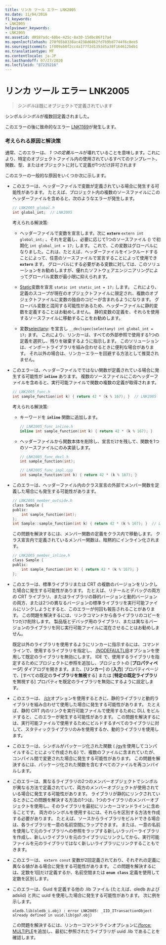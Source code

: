 ```yaml
---
title: リンカ ツール エラー LNK2005
ms.date: 11/04/2016
f1_keywords:
- LNK2005
helpviewer_keywords:
- LNK2005
ms.assetid: d9587adc-68be-425c-8a30-15dbc86717a4
ms.openlocfilehash: 278f05b8338ac4238d6862fd7b9bd7744f6c8ee5
ms.sourcegitcommit: 1f009ab0f2cc4a177f2d1353d5a38f164612bdb1
ms.translationtype: MT
ms.contentlocale: ja-JP
ms.lasthandoff: 07/27/2020
ms.locfileid: "87225216"
---
```

# <a name="linker-tools-error-lnk2005"></a>リンカ ツール エラー LNK2005

> *シンボル*は既にオブジェクトで定義されています

シンボル*シンボル*が複数回定義されました。

このエラーの後に致命的なエラー [LNK1169](../../error-messages/tool-errors/linker-tools-error-lnk1169.md)が発生します。

### <a name="possible-causes-and-solutions"></a>考えられる原因と解決策

通常、このエラーは、 *1 つの定義ルール*が壊れていることを意味します。これにより、特定のオブジェクトファイル内の使用されているすべてのテンプレート、関数、型、またはオブジェクトに対して定義が1つだけ許可されます

このエラーの一般的な原因をいくつか次に示します。

- このエラーは、ヘッダーファイルで変数が定義されている場合に発生する可能性があります。 たとえば、プロジェクト内の複数のソースファイルにこのヘッダーファイルを含めると、次のようなエラーが発生します。

    ```h
    // LNK2005_global.h
    int global_int;  // LNK2005
    ```

   考えられる解決策:

  - ヘッダーファイルで変数を宣言します。次に **`extern`** `extern int global_int;` 、それを定義し、必要に応じて1つのソースファイル () で初期化 `int global_int = 17;` します。 これで、この変数はグローバルになりました。これは、たとえば、ヘッダーファイルをインクルードすることによって、任意のソースファイルで宣言することによって使用でき **`extern`** ます。 グローバルにする必要がある変数に対しては、このソリューションをお勧めしますが、優れたソフトウェアエンジニアリングによってグローバル変数が最小限に抑えられます。

  - [Static](../../cpp/storage-classes-cpp.md#static)変数を宣言 `static int static_int = 17;` します。 これにより、定義のスコープが現在のオブジェクトファイルに限定され、複数のオブジェクトファイルに変数の独自のコピーが含まれるようになります。 グローバル変数と混同する可能性があるため、ヘッダーファイルに静的変数を定義することはお勧めしません。 静的変数の定義を、それらを使用するソースファイルに移動することをお勧めします。

  - 変数[selectany](../../cpp/selectany.md): を宣言し `__declspec(selectany) int global_int = 17;` ます。 これにより、リンカーは、すべての外部参照で使用する1つの定義を選択し、残りを破棄するように指示します。 このソリューションは、インポートライブラリを組み合わせるときに便利な場合があります。 それ以外の場合は、リンカーエラーを回避する方法として推奨されません。

- このエラーは、ヘッダーファイルでではない関数が定義されている場合に発生する可能性が **`inline`** あります。 複数のソースファイルにこのヘッダーファイルを含めると、実行可能ファイルで関数の複数の定義が取得されます。

    ```h
    // LNK2005_func.h
    int sample_function(int k) { return 42 * (k % 167); }  // LNK2005
    ```

   考えられる解決策:

  - キーワードを **`inline`** 関数に追加します。

    ```h
    // LNK2005_func_inline.h
    inline int sample_function(int k) { return 42 * (k % 167); }
    ```

  - ヘッダーファイルから関数本体を削除し、宣言だけを残して、関数を1つのソースファイルにのみ実装します。

    ```h
    // LNK2005_func_decl.h
    int sample_function(int);
    ```

    ```cpp
    // LNK2005_func_impl.cpp
    int sample_function(int k) { return 42 * (k % 167); }
    ```

- このエラーは、ヘッダーファイル内のクラス宣言の外部でメンバー関数を定義した場合にも発生する可能性があります。

    ```h
    // LNK2005_member_outside.h
    class Sample {
    public:
        int sample_function(int);
    };
    int Sample::sample_function(int k) { return 42 * (k % 167); }  // LNK2005
    ```

   この問題を解決するには、メンバー関数の定義をクラス内で移動します。 クラス宣言内で定義されているメンバー関数は、暗黙的にインライン化されます。

    ```h
    // LNK2005_member_inline.h
    class Sample {
    public:
        int sample_function(int k) { return 42 * (k % 167); }
    };
    ```

- このエラーは、標準ライブラリまたは CRT の複数のバージョンをリンクした場合に発生する可能性があります。 たとえば、リテールとデバッグの両方の CRT ライブラリ、またはライブラリの静的バージョンと動的バージョンの両方、または2つの異なるバージョンの標準ライブラリを実行可能ファイルにリンクしようとすると、このエラーが何回も報告されることがあります。 この問題を解決するには、リンクコマンドから各ライブラリのコピーを1つだけ削除します。 製品版とデバッグ用のライブラリ、または異なるバージョンのライブラリを同じ実行可能ファイルに混在させることはお勧めしません。

   既定以外のライブラリを使用するようにリンカーに指示するには、コマンドラインで、使用するライブラリを指定し、 [/NODEFAULTLIB](../../build/reference/nodefaultlib-ignore-libraries.md)オプションを使用して既定のライブラリを無効にします。 IDE で、使用するライブラリを指定するためにプロジェクトに参照を追加し、プロジェクトの [**プロパティページ**] ダイアログを開きます。また、[**リンカー**] の [**入力**] プロパティページで、[すべての既定の**ライブラリを無視**する] または [**特定の既定ライブラリ**を無視する] プロパティを既定のライブラリを無効にするように設定します。

- このエラーは、 [/clr](../../build/reference/clr-common-language-runtime-compilation.md)オプションを使用するときに、静的ライブラリと動的ライブラリを組み合わせて使用した場合に発生する可能性があります。 たとえば、静的 CRT 内のリンクを実行可能ファイルで使用するために DLL をビルドすると、このエラーが発生する可能性があります。 この問題を解決するには、実行可能ファイルで使用するためにビルドするすべてのライブラリに対して、スタティックライブラリのみを使用するか、動的ライブラリを使用します。

- このエラーは、シンボルがパッケージ化された関数 ( [/gy](../../build/reference/gy-enable-function-level-linking.md)を使用してコンパイルすることによって作成される) で、複数のファイルに含まれていたが、コンパイル間で変更された場合に発生する可能性があります。 この問題を解決するには、パッケージ化された関数を含むすべてのファイルを再コンパイルします。

- このエラーは、異なるライブラリの2つのメンバーオブジェクトでシンボルが異なる方法で定義されていて、両方のメンバーオブジェクトが使用されている場合に発生する可能性があります。 ライブラリが静的にリンクされているときにこの問題を解決する方法の1つは、1つのライブラリのメンバーオブジェクトを使用し、そのライブラリを最初にリンカーコマンドラインに含めることです。 両方のシンボルを使用するには、それらを区別する方法を作成する必要があります。 たとえば、ソースからライブラリをビルドできる場合は、各ライブラリを一意の名前空間にラップできます。 または、一意の名前を使用して元のライブラリへの参照をラップする新しいラッパーライブラリを作成し、新しいライブラリを元のライブラリにリンクしてから、実行可能ファイルを元のライブラリではなく新しいライブラリにリンクすることもできます。

- このエラーは、 `extern const` 変数が2回定義されており、それぞれの定義に異なる値がある場合に発生する可能性があります。 この問題を解決するには、定数を1回だけ定義するか、名前空間または **`enum class`** 定義を使用して定数を区別します。

- このエラーは、Guid を定義する他の .lib ファイル (たとえば、oledb および adsiid) と共に uuid を使用した場合に発生する可能性があります。 次に例を示します。

    ```Output
    oledb.lib(oledb_i.obj) : error LNK2005: _IID_ITransactionObject
    already defined in uuid.lib(go7.obj)
    ```

   この問題を解決するには、リンカーコマンドラインオプションに[/force: MULTIPLE](../../build/reference/force-force-file-output.md)を追加し、最初に参照されたライブラリが uuid .lib であることを確認します。
